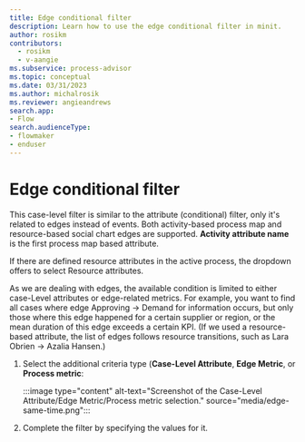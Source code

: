 ```yaml
---
title: Edge conditional filter
description: Learn how to use the edge conditional filter in minit.
author: rosikm
contributors:
  - rosikm
  - v-aangie
ms.subservice: process-advisor
ms.topic: conceptual
ms.date: 03/31/2023
ms.author: michalrosik
ms.reviewer: angieandrews
search.app:
- Flow
search.audienceType:
- flowmaker
- enduser
---
```


# Edge conditional filter

This case-level filter is similar to the attribute (conditional) filter, only it's related to edges instead of events. Both activity-based process map and resource-based social chart edges are supported. **Activity attribute name** is the first process map based attribute.

If there are defined resource attributes in the active process, the dropdown offers to select Resource attributes.

As we are dealing with edges, the available condition is limited to either case-Level attributes or edge-related metrics. For example, you want to find all cases where edge Approving -> Demand for information occurs, but only those where this edge happened for a certain supplier or region, or the mean duration of this edge exceeds a certain KPI. (If we used a resource-based attribute, the list of edges follows resource transitions, such as Lara Obrien -> Azalia Hansen.)

1. Select the additional criteria type (**Case-Level Attribute**, **Edge Metric**, or **Process metric**:

    :::image type="content" alt-text="Screenshot of the Case-Level Attribute/Edge Metric/Process metric selection." source="media/edge-same-time.png":::

1. Complete the filter by specifying the values for it.


